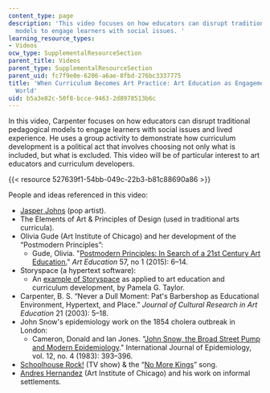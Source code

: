 ```yaml
---
content_type: page
description: 'This video focuses on how educators can disrupt traditional pedagogical
  models to engage learners with social issues. '
learning_resource_types:
- Videos
ocw_type: SupplementalResourceSection
parent_title: Videos
parent_type: SupplementalResourceSection
parent_uid: fc7f9e0e-6206-a6ae-8fbd-276bc3337775
title: 'When Curriculum Becomes Art Practice: Art Education as Engagement with the
  World'
uid: b5a3e82c-50f8-bcce-9463-2d8978513b6c
---
```


In this video, Carpenter focuses on how educators can disrupt traditional pedagogical models to engage learners with social issues and lived experience. He uses a group activity to demonstrate how curriculum development is a political act that involves choosing not only what is included, but what is excluded. This video will be of particular interest to art educators and curriculum developers.

{{< resource 527639f1-54bb-049c-22b3-b81c88690a86 >}} 

People and ideas referenced in this video:

*   [Jasper Johns](https://www.moma.org/calendar/exhibitions/1549) (pop artist).
*   The Elements of Art & Principles of Design (used in traditional arts curricula).
*   Olivia Gude (Art Institute of Chicago) and her development of the “Postmodern Principles”:
    *   Gude, Olivia. "[Postmodern Principles: In Search of a 21st Century Art Education.](https://doi.org/10.1080/00043125.2004.11653528)" _Art Education_ 57, no 1 (2015): 6–14.
*   Storyspace (a hypertext software):
    *   An [example of Storyspace](http://www.eastgate.com/storyspace/art/Taylor.html) as applied to art education and curriculum development, by Pamela G. Taylor.
*   Carpenter, B. S. “Never a Dull Moment: Pat's Barbershop as Educational Environment, Hypertext, and Place.” _Journal of Cultural Research in Art Education_ 21 (2003): 5–18.
*   John Snow's epidemiology work on the 1854 cholera outbreak in London:
    *   Cameron, Donald and Ian Jones. "[John Snow, the Broad Street Pump and Modern Epidemiology](https://doi.org/10.1093/ije/12.4.393)." International Journal of Epidemiology, vol. 12, no. 4 (1983): 393–396. 
*   [Schoolhouse Rock!](https://abc.go.com/shows/schoolhouse-rock/episode-guide/season-01) (TV show) & the “[No More Kings](https://www.youtube.com/watch?v=t-9pDZMRCpQ)” song.
*   [Andres Hernandez](http://www.saic.edu/academics/departments/art-education/people/andres-hernandez) (Art Institute of Chicago) and his work on informal settlements.
